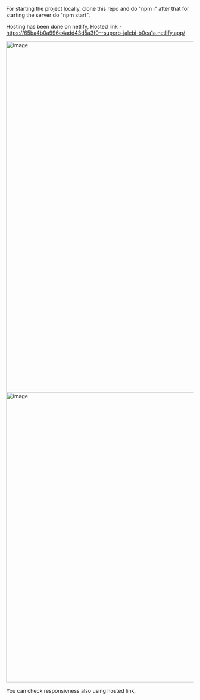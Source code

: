 For starting the project locally, clone this repo and do "npm i" after that for starting the server do "npm start".

Hosting has been done on netlify, 
Hosted link - https://65ba4b0a996c4add43d5a3f0--superb-jalebi-b0ea1a.netlify.app/


<img width="939" alt="image" src="https://github.com/PravinSahani/Chakr_assignment/assets/98585695/ba85b445-b954-40cd-9160-1fe838223a65">
<img width="777" alt="image" src="https://github.com/PravinSahani/Chakr_assignment/assets/98585695/240ed10e-003d-418f-98c0-966f8046c6e1">

You can check responsivness also using hosted link,


